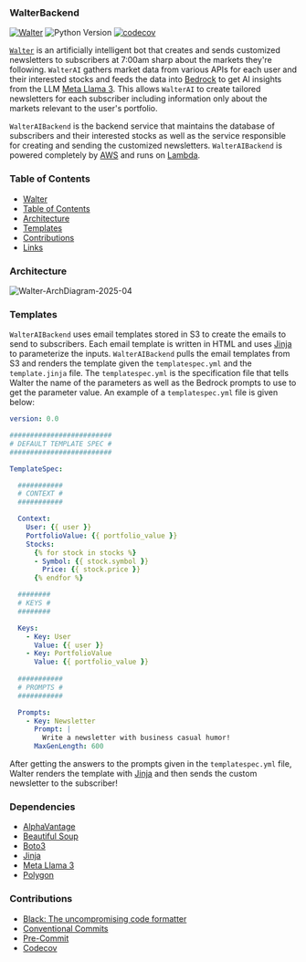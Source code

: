 ### WalterBackend

[![Walter](https://img.shields.io/badge/Walter-555555)](https://walterai.dev) ![Python Version](https://img.shields.io/badge/Python-3.11-green) [![codecov](https://codecov.io/gh/jwallace145/walter-backend/graph/badge.svg?token=OKI43GAC28)](https://codecov.io/gh/jwallace145/walter-backend)

[`Walter`](`https://walterai.io`) is an artificially intelligent bot that creates and sends customized newsletters to subscribers at 7:00am sharp about the markets they're following. `WalterAI` gathers market data from various APIs for each user and their interested stocks and feeds the data into [Bedrock](https://aws.amazon.com/bedrock/) to get AI insights from the LLM [Meta Llama 3](https://ai.meta.com/blog/meta-llama-3/). This allows `WalterAI` to create tailored newsletters for each subscriber including information only about the markets relevant to the user's portfolio.

`WalterAIBackend` is the backend service that maintains the database of subscribers and their interested stocks as well as the service responsible for creating and sending the customized newsletters. `WalterAIBackend` is powered completely by [AWS](https://aws.amazon.com/) and runs on [Lambda](https://aws.amazon.com/lambda/). 

### Table of Contents

* [Walter](#walter)
* [Table of Contents](#table-of-contents)
* [Architecture](#architecture)
* [Templates](#templates)
* [Contributions](#contributions)
* [Links](#links)

### Architecture

![Walter-ArchDiagram-2025-04](https://github.com/user-attachments/assets/836c3e29-bcef-4c6d-a754-5159ed1416e4)

### Templates

`WalterAIBackend` uses email templates stored in S3 to create the emails to send to subscribers. Each email template is written in HTML and uses [Jinja](https://jinja.palletsprojects.com/en/3.1.x/api/) to parameterize the inputs. `WalterAIBackend` pulls the email templates from S3 and renders the template given the `templatespec.yml` and the `template.jinja` file. The `templatespec.yml` is the specification file that tells Walter the name of the parameters as well as the Bedrock prompts to use to get the parameter value. An example of a `templatespec.yml` file is given below:

```yaml
version: 0.0

#########################
# DEFAULT TEMPLATE SPEC #
#########################

TemplateSpec:

  ###########
  # CONTEXT #
  ###########

  Context:
    User: {{ user }}
    PortfolioValue: {{ portfolio_value }}
    Stocks:
      {% for stock in stocks %}
      - Symbol: {{ stock.symbol }}
        Price: {{ stock.price }}
      {% endfor %}

  ########
  # KEYS #
  ########

  Keys:
    - Key: User
      Value: {{ user }}
    - Key: PortfolioValue
      Value: {{ portfolio_value }}
      
  ###########
  # PROMPTS #
  ###########

  Prompts:
    - Key: Newsletter
      Prompt: |
        Write a newsletter with business casual humor!
      MaxGenLength: 600
```

After getting the answers to the prompts given in the `templatespec.yml` file, Walter renders the template with 
[Jinja](https://jinja.palletsprojects.com/en/3.1.x/api/) and then sends the custom newsletter to the subscriber!

### Dependencies

* [AlphaVantage](https://www.alphavantage.co/documentation/)
* [Beautiful Soup](https://www.crummy.com/software/BeautifulSoup/bs4/doc/)
* [Boto3](https://boto3.amazonaws.com/v1/documentation/api/latest/reference/services/index.html)
* [Jinja](https://jinja.palletsprojects.com/en/stable/)
* [Meta Llama 3](https://ai.meta.com/blog/meta-llama-3/)
* [Polygon](https://polygon.io/)

### Contributions

* [Black: The uncompromising code formatter](https://black.readthedocs.io/en/stable/)
* [Conventional Commits](https://www.conventionalcommits.org/en/v1.0.0/)
* [Pre-Commit](https://github.com/pre-commit/pre-commit)
* [Codecov](https://about.codecov.io/)




